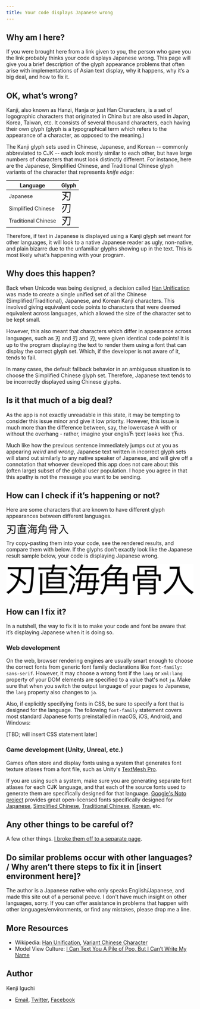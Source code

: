 ```yaml
---
title: Your code displays Japanese wrong
---
```


## Why am I here?

If you were brought here from a link given to you, the person who gave you the link probably thinks your code displays Japanese wrong. This page will give you a brief description of the glyph appearance problems that often arise with implementations of Asian text display, why it happens, why it’s a big deal, and how to fix it.

## OK, what’s wrong?

Kanji, also known as Hanzi, Hanja or just Han Characters, is a set of logographic characters that originated in China but are also used in Japan, Korea, Taiwan, etc. It consists of several thousand characters, each having their own glyph (glyph is a typographical term which refers to the appearance of a character, as opposed to the meaning.)

The Kanji glyph sets used in Chinese, Japanese, and Korean -- commonly abbreviated to CJK -- each look mostly similar to each other, but have large numbers of characters that must look distinctly different. For instance, here are the Japanese, Simplified Chinese, and Traditional Chinese glyph variants of the character that represents *knife edge*:

| Language            | Glyph                                                             |
|---------------------|-------------------------------------------------------------------|
| Japanese            | <span class="emkanji" xml:lang="ja" lang="ja">刃</span>           |
| Simplified Chinese  | <span class="emkanji" xml:lang="zh-Hans" lang="zh-Hans">刃</span> |
| Traditional Chinese | <span class="emkanji" xml:lang="zh-Hant" lang="zh-Hant">刃</span> |

Therefore, if text in Japanese is displayed using a Kanji glyph set meant for other languages, it will look to a native Japanese reader as ugly, non-native, and plain bizarre due to the unfamiliar glyphs showing up in the text. This is most likely what’s happening with your program.

## Why does this happen?

Back when Unicode was being designed, a decision called [Han Unification](https://en.wikipedia.org/wiki/Han_unification) was made to create a single unified set of all the Chinese (Simplified/Traditional), Japanese, and Korean Kanji characters. This involved giving equivalent code points to characters that were deemed equivalent across languages, which allowed the size of the character set to be kept small. 
<style><!-- span.emkanji { font-size: 200%; line-height: 100%;} --></style>
However, this also meant that characters which differ in appearance across languages, such as <span xml:lang="ja" lang="ja">刃</span> and <span  xml:lang="zh-Hans" lang="zh-Hans">刃</span> and <span xml:lang="zh-Hant" lang="zh-Hant">刃</span>, were given identical code points! It is up to the program displaying the text to render them using a font that can display the correct glyph set. Which, if the developer is not aware of it, tends to fail.

In many cases, the default fallback behavior in an ambiguous situation is to choose the Simplified Chinese glyph set. Therefore, Japanese text tends to be incorrectly displayed using Chinese glyphs.

## Is it that much of a big deal?
As the app is not exactly unreadable in this state, it may be tempting to consider this issue minor and give it low priority. However, this issue is much more than the difference between, say, the lowercase A with or without the overhang - rather, imagine your єnglιsЋ ҭєxҭ lѳѳks lικє ҭЋιs. 

Much like how the previous sentence immediately jumps out at you as appearing *weird* and *wrong*, Japanese text written in incorrect glyph sets will stand out similarly to any native speaker of Japanese, and will give off a connotation that whoever developed this app does not care about this (often large) subset of the global user population. I hope you agree in that this apathy is not the message you want to be sending.

## How can I check if it’s happening or not?

Here are some characters that are known to have different glyph appearances between different languages.

<span class="emkanji" xml:lang="ja" lang="ja">刃直海角骨入</span>

Try copy-pasting them into your code, see the rendered results, and compare them with below. If the glyphs don’t exactly look like the Japanese result sample below, your code is displaying Japanese wrong.

![刃直海角骨入](img/testtext-correct.png)

## How can I fix it?

In a nutshell, the way to fix it is to make your code and font be aware that it’s displaying Japanese when it is doing so. 

### Web development

On the web, browser rendering engines are usually smart enough to choose the correct fonts from generic font family declarations like `font-family: sans-serif`. However, it may choose a wrong font if the `lang` or `xml:lang` property of your DOM elements are specified to a value that's not `ja`. Make sure that when you switch the output language of your pages to Japanese, the `lang` property also changes to `ja`.

Also, if explicitly specifying fonts in CSS, be sure to specify a font that is designed for the language. The following `font-family` statement covers most standard Japanese fonts preinstalled in macOS, iOS, Android, and Windows:

[TBD; will insert CSS statement later]

### Game development (Unity, Unreal, etc.)

Games often store and display fonts using a system that generates font texture atlases from a font file, such as Unity's [TextMesh Pro](http://digitalnativestudios.com/).

If you are using such a system, make sure you are generating separate font atlases for each CJK language, and that each of the source fonts used to generate them are specifically designed for that language. [Google's Noto project](https://www.google.com/get/noto/help/cjk/) provides great open-licensed fonts specifically designed for [Japanese](https://www.google.com/get/noto/#sans-jpan), [Simplified Chinese](https://www.google.com/get/noto/#sans-hans), [Traditional Chinese](https://www.google.com/get/noto/#sans-hant), [Korean](https://www.google.com/get/noto/#sans-kore), etc.

## Any other things to be careful of?

A few other things. [I broke them off to a separate page](otherthings.html).

## Do similar problems occur with other languages? / Why aren’t there steps to fix it in [insert environment here]?

The author is a Japanese native who only speaks English/Japanese, and made this site out of a personal peeve. I don't have much insight on other languages, sorry. If you can offer assistance in problems that happen with other languages/environments, or find any mistakes, please drop me a line.

## More Resources

* Wikipedia: [Han Unification](https://en.wikipedia.org/wiki/Han_unification), [Variant Chinese Character](https://en.wikipedia.org/wiki/Variant_Chinese_character)
* Model View Culture: [I Can Text You A Pile of Poo, But I Can’t Write My Name](https://modelviewculture.com/pieces/i-can-text-you-a-pile-of-poo-but-i-cant-write-my-name)

## Author
Kenji Iguchi
* [Email](mailto&#58;%&#54;Ee%65d&#108;&#101;&#64;&#104;eistak%2&#69;%63om), [Twitter](https://twitter.com/needle_e), [Facebook](http://heistak.com/fb)
